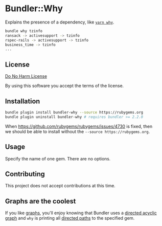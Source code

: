 # Bundler::Why

Explains the presence of a dependency, like [`yarn why`][4].

```bash
bundle why tzinfo
ransack -> activesupport -> tzinfo
rspec-rails -> activesupport -> tzinfo
business_time -> tzinfo
...
```

## License

[Do No Harm License](LICENSE.md)

By using this software you accept the terms of the license.

## Installation

```bash
bundle plugin install bundler-why --source https://rubygems.org
bundle plugin uninstall bundler-why # requires bundler >= 2.2.0
```

When https://github.com/rubygems/rubygems/issues/4730 is fixed, then
we should be able to install without the `--source https://rubygems.org`.

## Usage

Specify the name of one gem. There are no options.

## Contributing

This project does not accept contributions at this time.

## Graphs are the coolest

If you like [graphs][1], you'll enjoy knowing that Bundler uses a [directed
acyclic graph][2] and `why` is printing all [directed paths][3] to the specified
gem.

[1]: https://en.wikipedia.org/wiki/Graph_(discrete_mathematics)
[2]: https://en.wikipedia.org/wiki/Directed_acyclic_graph
[3]: https://en.wikipedia.org/wiki/Path_(graph_theory)
[4]: https://classic.yarnpkg.com/en/docs/cli/why
